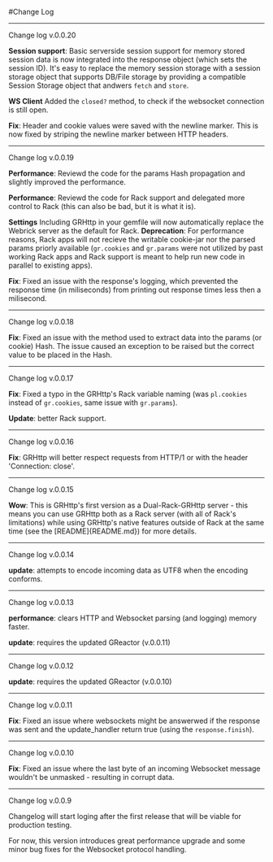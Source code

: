 #Change Log

***

Change log v.0.0.20

**Session support**: Basic serverside session support for memory stored session data is now integrated into the response object (which sets the session ID). It's easy to replace the memory session storage with a session storage object that supports DB/File storage by providing a compatible Session Storage object that andwers `fetch` and `store`.

**WS Client** Added the `closed?` method, to check if the websocket connection is still open.

**Fix**: Header and cookie values were saved with the newline marker. This is now fixed by striping the newline marker between HTTP headers.
***

Change log v.0.0.19

**Performance**: Reviewd the code for the params Hash propagation and slightly improved the performance.

**Performance**: Reviewd the code for Rack support and delegated more control to Rack (this can also be bad, but it is what it is).

**Settings** Including GRHttp in your gemfile will now automatically replace the Webrick server as the default for Rack. 
**Deprecation**: For performance reasons, Rack apps will not recieve the writable cookie-jar nor the parsed params priorly available (`gr.cookies` and `gr.params` were not utilized by past working Rack apps and Rack support is meant to help run new code in parallel to existing apps).

**Fix**: Fixed an issue with the response's logging, which prevented the response time (in miliseconds) from printing out response times less then a milisecond.

***

Change log v.0.0.18

**Fix**: Fixed an issue with the method used to extract data into the params (or cookie) Hash. The issue caused an exception to be raised but the correct value to be placed in the Hash.

***

Change log v.0.0.17

**Fix**: Fixed a typo in the GRHttp's Rack variable naming (was `pl.cookies` instead of `gr.cookies`, same issue with `gr.params`).

**Update**: better Rack support.

***

Change log v.0.0.16

**Fix**: GRHttp will better respect requests from HTTP/1 or with the header 'Connection: close'.

***

Change log v.0.0.15

**Wow**: This is GRHttp's first version as a Dual-Rack-GRHttp server - this means you can use GRHttp both as a Rack server (with all of Rack's limitations) while using GRHttp's native features outside of Rack at the same time (see the [README]{README.md}) for more details.

***

Change log v.0.0.14

**update**: attempts to encode incoming data as UTF8 when the encoding conforms.

***

Change log v.0.0.13

**performance**: clears HTTP and Websocket parsing (and logging) memory faster.

**update**: requires the updated GReactor (v.0.0.11)

***

Change log v.0.0.12

**update**: requires the updated GReactor (v.0.0.10)

***

Change log v.0.0.11

**Fix**: Fixed an issue where websockets might be answerwed if the response was sent and the update_handler return true (using the `response.finish`).

***

Change log v.0.0.10

**Fix**: Fixed an issue where the last byte of an incoming Websocket message wouldn't be unmasked - resulting in corrupt data.

***

Change log v.0.0.9

Changelog will start loging after the first release that will be viable for production testing.

For now, this version introduces great performance upgrade and some minor bug fixes for the Websocket protocol handling.